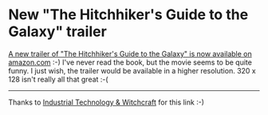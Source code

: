 # New "The Hitchhiker's Guide to the Galaxy" trailer

<a href="http://www.amazon.com/exec/obidos/subst/home/home.html/103-3543107-5086218">A new trailer of "The Hitchhiker's Guide to the Galaxy" is now available on amazon.com</a> :-) I've never read the book, but the movie seems to be quite funny. I just wish, the trailer would be available in a higher resolution. 320 x 128 isn't really all that great :-(

-------------------------------



Thanks to <a href="http://www.industrial-technology-and-witchcraft.de/index.php/ITW/13688/">Industrial Technology &amp; Witchcraft</a> for this link :-)